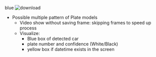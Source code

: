 blue
![download](https://github.com/user-attachments/assets/45ebb34f-e352-45dc-8064-c8a905a36fbb)
- Possible multiple pattern of Plate models
  - Video show without saving frame: skipping frames to speed up process
  - Visualize:
    * Blue box of detected car
    * plate number and confidence (White/Black)
    * yellow box if datetime exists in the screen
